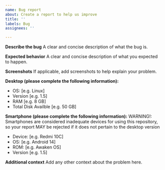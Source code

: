 ```yaml
---
name: Bug report
about: Create a report to help us improve
title: ''
labels: Bug
assignees: ''

---
```


**Describe the bug**
A clear and concise description of what the bug is.

**Expected behavior**
A clear and concise description of what you expected to happen.

**Screenshots**
If applicable, add screenshots to help explain your problem.

**Desktop (please complete the following information):**
 - OS: [e.g. Linux]
 - Version [e.g. 1.5]
 - RAM [e.g. 8 GB]
 - Total Disk Availble [e.g. 50 GB]

**Smartphone (please complete the following information):**
 WARNING!: Smartphones are considered inadequate devices for using this repository, so your report MAY be rejected if it does not pertain to the desktop version
 - Device: [e.g. Redmi 10C]
 - OS: [e.g. Android 14]
 - ROM: [e.g. Awaken OS]
 - Version [e.g. 1.5]

**Additional context**
Add any other context about the problem here.
